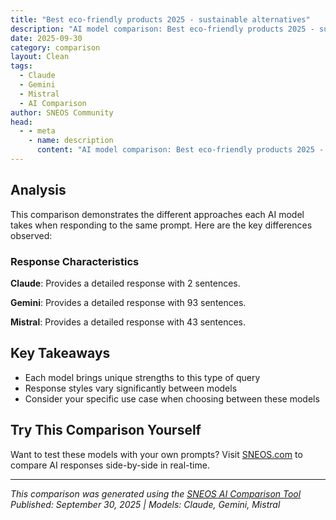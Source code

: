 ```yaml
---
title: "Best eco-friendly products 2025 - sustainable alternatives"
description: "AI model comparison: Best eco-friendly products 2025 - sustainable alternatives..."
date: 2025-09-30
category: comparison
layout: Clean
tags:
  - Claude
  - Gemini
  - Mistral
  - AI Comparison
author: SNEOS Community
head:
  - - meta
    - name: description
      content: "AI model comparison: Best eco-friendly products 2025 - sustainable alternatives..."
---
```


<ChatComparison
  title="Best eco-friendly products 2025 - sustainable alternatives"
  prompt="Best eco-friendly products 2025 - sustainable alternatives"
  :responses='{
    "Claude": "# Best Eco-Friendly Products 2025: Sustainable Alternatives\n\n## \uD83C\uDFE0 **Home \u0026 Kitchen**\n\n### Cleaning Products\n- **Grove Collaborative Complete Cleaning Set** - Plant-based, concentrated formulas\n- **Blueland Cleaning Tablets** - Zero-waste refillable system\n- **Branch Basics Concentrate** - Non-toxic, versatile cleaner\n\n### Food Storage\n- **Stasher Platinum Silicone Bags** - Reusable, dishwasher-safe\n- **Bee\u0027s Wrap Assorted Pack** - Beeswax food wraps\n- **OXO POP Containers** - Airtight, BPA-free storage\n\n## \uD83D\uDC55 **Clothing \u0026 Fashion**\n\n### Sustainable Brands\n- **Patagonia Recycled Collection** - Made from recycled materials\n- **Everlane Organic Cotton Line** - Transparent, ethical production\n- **Allbirds Tree Collection** - Eucalyptus fiber footwear\n- **Girlfriend Collective Activewear** - Made from recycled plastic bottles\n\n## \uD83E\uDDF4 **Personal Care**\n\n### Beauty \u0026 Hygiene\n- **Ethique Shampoo \u0026 Conditioner Bars** - Zero-waste hair care\n- **Native Plastic-Free Deodorant** - Compostable packaging\n- **Bite Toothpaste Bits** - Plastic-free oral care\n- **Weleda Organic Skincare** - Biodynamic ingredients\n\n## \u26A1 **Energy \u0026 Tech**\n\n### Renewable Energy\n- **Goal Zero Solar Panels** - Portable solar charging\n- **Tesla Powerwall 3** - Home energy storage\n- **Anker Solar Chargers** - Eco-friendly device charging\n\n### Eco-Tech\n- **Fairphone 5** - Modular, repairable smartphone\n- **Framework Laptop** - Upgradeable, sustainable computing\n- **Nimble Wireless Chargers** - Made from recycled materials\n\n## \uD83D\uDE97 **Transportation**\n\n### Electric Vehicles (Top 2025 Models)\n- **Tesla Model Y** - Updated with improved range\n- **Rivian R1T** - Electric pickup truck\n- **Lucid Air** - Luxury electric sedan\n- **Ford F-150 Lightning** - Electric work truck\n\n### Alternative Transport\n- **RadPower Bikes** - Electric bicycles\n- **Segway Ninebot Scooters** - Electric mobility\n- **Public Transit Apps** - Reduced car dependency\n\n## \uD83C\uDF31 **Garden \u0026 Outdoor**\n\n### Sustainable Gardening\n- **Composting Bins** - Reduce food waste\n- **Rain Water Collection Systems** - Water conservation\n- **Native Plant Seeds** - Support local ecosystems\n- **Solar Garden Lights** - Renewable outdoor lighting\n\n## \uD83D\uDCA1 **Key Features to Look For**\n\n### Certifications\n- **ENERGY STAR** - Energy efficiency\n- **USDA Organic** - Organic standards\n- **Fair Trade Certified** - Ethical sourcing\n- **B-Corp Certification** - Social/environmental responsibility\n- **Cradle to Cradle Certified** - Circular economy design\n\n### Materials to Choose\n- \u2705 Recycled content\n- \u2705 Biodegradable materials\n- \u2705 Renewable resources\n- \u2705 Non-toxic ingredients\n- \u2705 Minimal packaging\n\n### Materials to Avoid\n- \u274C Single-use plastics\n- \u274C Microplastics\n- \u274C Harmful chemicals (BPA, phthalates)\n- \u274C Excessive packaging\n- \u274C Non-recyclable materials\n\n## \uD83D\uDED2 **Where to Shop**\n\n### Online Retailers\n- **Grove Collaborative** - Eco-friendly home goods\n- **Thrive Market** - Organic products\n- **Package Free Shop** - Zero-waste products\n- **EarthHero** - Sustainable marketplace\n\n### Physical Stores\n- **Whole Foods Market** - Organic/sustainable options\n- **Target\u0027s Everspring Brand** - Affordable eco-products\n- **Local Co-ops** - Community-supported sustainable goods\n\n## \uD83D\uDCB0 **Budget-Friendly Tips**\n\n1. **Start Small** - Replace items as they run out\n2. **",
    "Gemini": "Okay, let\u0027s look at some promising eco-friendly product trends and potential \u0022best of\u0022 contenders for 2025. Keep in mind that predicting the future is tricky, but this is based on current trajectories and anticipated advancements.  I\u0027ll focus on categories with significant environmental impact and offer sustainable alternatives:\n\n**I. Home \u0026 Living:**\n\n*   **Category:** **Cleaning Products**\n\n    *   **Problem:** Conventional cleaners often contain harsh chemicals, plastic packaging, and contribute to water pollution.\n    *   **Sustainable Alternatives:**\n        *   **Concentrated Refill Tablets/Strips:** Dissolvable tablets or strips that you add to water in a reusable bottle.  Expect to see more brands offering these in various scents and formulations.  Look for ingredients that are plant-based, biodegradable, and free of phosphates, phthalates, and artificial fragrances.\n        *   **Solid Dish Soap \u0026 Laundry Bars:**  Packaging-free or minimally packaged soap bars for dishes and laundry.\n        *   **Multi-Surface Cleaners with Probiotics:** Utilizing beneficial bacteria to break down dirt and grime naturally.  These are likely to gain popularity as people become more aware of the microbiome.\n    *   **Potential \u0022Best of 2025\u0022 Product:** A highly effective, affordable, and readily available concentrated refill tablet system with a wide range of scents and uses.\n*   **Category:** **Furniture \u0026 Decor**\n\n    *   **Problem:**  Deforestation, toxic glues/finishes, and unsustainable sourcing practices.\n    *   **Sustainable Alternatives:**\n        *   **Furniture Made from Recycled Materials:**  Expect to see more furniture crafted from recycled plastics, reclaimed wood, or even innovative materials like mycelium (mushroom roots).\n        *   **Bamboo Furniture:** Bamboo is a rapidly renewable resource, but ensure it\u0027s sustainably harvested.\n        *   **Upcycled \u0026 Second-Hand Furniture:** The most sustainable option is often to give existing furniture a new life.\n        *   **Textiles Made from Organic Cotton, Hemp, or Recycled Fibers:**  Look for certifications like GOTS (Global Organic Textile Standard).\n        *   **Cork Flooring \u0026 Wall Coverings:** Cork is a renewable resource harvested from the bark of cork oak trees.\n        *   **VOC-Free Paints \u0026 Finishes:**  Minimize indoor air pollution.\n    *   **Potential \u0022Best of 2025\u0022 Product:** A stylish and durable sofa made entirely from recycled ocean plastic with modular design for easy repair and replacement of parts.\n*   **Category:** **Kitchen \u0026 Food Storage**\n\n    *   **Problem:** Single-use plastics, food waste, and energy-intensive appliances.\n    *   **Sustainable Alternatives:**\n        *   **Reusable Food Wraps:** Beeswax wraps, silicone wraps, or cloth wraps coated with plant-based waxes.\n        *   **Silicone Food Storage Bags \u0026 Containers:** Durable, reusable alternatives to plastic bags.\n        *   **Compostable Food Storage Bags:** Made from plant-based materials like cornstarch.\n        *   **Efficient Appliances:** Energy Star certified refrigerators, dishwashers, and ovens.\n        *   **Food Waste Composting Systems:** Countertop composters that speed up the decomposition process.\n    *   **Potential \u0022Best of 2025\u0022 Product:** A smart refrigerator with advanced sensors that tracks food expiration dates, suggests recipes to minimize waste, and optimizes energy consumption.\n*   **Category:** **Water Filtration**\n     * **Problem:** Plastic water bottles, contaminated tap water.\n     * **Sustainable Alternatives:**\n          *   **Water filter pitchers and dispensers:** Look for filters that remove a wide range of contaminants and have a long lifespan.\n          *   **Faucet-mounted water filters:**  A convenient option for filtered water on demand.\n          *   **Whole-house water filtration systems:**  Provide clean water throughout your entire home.\n          *   **Reusable water bottles with built-in filters:** Great for on-the-go hydration.\n     * **Potential \u0022Best of 2025\u0022 Product:** A self-cleaning water filter pitcher with a digital display that monitors water quality and filter life, made from recycled materials.\n\n**II. Personal Care \u0026 Beauty:**\n\n*   **Category:** **Skincare \u0026 Cosmetics**\n\n    *   **Problem:** Plastic packaging, harmful chemicals, microplastics, and unsustainable sourcing of ingredients.\n    *   **Sustainable Alternatives:**\n        *   **Solid Shampoo \u0026 Conditioner Bars:**  Plastic-free and often made with natural ingredients.\n        *   **Refillable Skincare \u0026 Makeup:**  Brands offering refillable containers to reduce packaging waste.\n        *   **Products with Sustainable Sourcing:** Look for brands that use ethically sourced ingredients and support fair trade practices.  Consider certifications like Fair Trade.\n        *   **Biodegradable Glitter:**  A safer alternative to traditional plastic glitter.\n        *   **Reusable Makeup Remover Pads:** Made from materials like bamboo or cotton.\n    *   **Potential \u0022Best of 2025\u0022 Product:**  A fully refillable makeup system with a wide range of shades and formulations, using sustainably sourced ingredients and biodegradable packaging.\n*   **Category:** **Oral Care**\n\n    *   **Problem:** Plastic toothbrushes, toothpaste tubes, and floss containers.\n    *   **Sustainable Alternatives:**\n        *   **Bamboo Toothbrushes:**  With biodegradable handles (although the bristles are usually still nylon).\n        *   **Toothpaste Tablets or Powders:**  Packaging-free or minimally packaged.\n        *   **Silk or Plant-Based Dental Floss:**  Biodegradable alternatives to nylon floss.\n        *   **Refillable Floss Dispensers:**  Reduce plastic waste.\n    *   **Potential \u0022Best of 2025\u0022 Product:** A subscription service that delivers bamboo toothbrushes with replaceable, biodegradable (or recyclable) bristle heads and toothpaste tablets in compostable packaging.\n\n**III. Fashion \u0026 Apparel:**\n\n*   **Category:** **Clothing**\n\n    *   **Problem:** Fast fashion, textile waste, water pollution from dyeing processes, and unethical labor practices.\n    *   **Sustainable Alternatives:**\n        *   **Clothing Made from Organic Cotton, Hemp, Linen, or Recycled Fibers:**  Prioritize natural and recycled materials.\n        *   **Second-Hand Clothing:**  Thrifting and buying used clothing is a great way to reduce your environmental impact.\n        *   **Clothing Rental Services:**  A good option for occasional wear items.\n        *   **Ethical \u0026 Fair Trade Brands:**  Support brands that prioritize fair labor practices and safe working conditions.\n        *   **Dyeing with Natural Dyes:**  Reduces water pollution.\n    *   **Potential \u0022Best of 2025\u0022 Product:** A durable and versatile clothing line made from recycled materials, designed for longevity and easy repair, with a take-back program for recycling old garments.\n*   **Category:** **Shoes**\n\n    *   **Problem:** The shoe industry uses many toxic chemicals and produces a lot of waste.\n    *   **Sustainable Alternatives:**\n        *   **Shoes Made from Recycled Materials:** Brands are increasingly using recycled plastics, rubber, and other materials to make shoes.\n        *   **Shoes Made from Natural Materials:** Look for shoes made from materials like organic cotton, hemp, or natural rubber.\n        *   **Vegan Shoes:** Made without any animal products.\n    *   **Potential \u0022Best of 2025\u0022 Product:** High-performance running shoes made from recycled ocean plastic with a biodegradable sole.\n\n**IV. Technology:**\n\n*   **Category:** **Electronics**\n\n    *   **Problem:** E-waste, resource depletion, and energy consumption.\n    *   **Sustainable Alternatives:**\n        *   **Refurbished Electronics:** Buying refurbished devices extends their lifespan and reduces e-waste.\n        *   **Modular Electronics:** Devices that can be easily upgraded and repaired, extending their lifespan.\n        *   **Energy-Efficient Electronics:** Look for Energy Star certified devices.\n        *   **Companies with Responsible Recycling Programs:**  Support companies that take responsibility for the end-of-life management of their products.\n    *   **Potential \u0022Best of 2025\u0022 Product:** A modular smartphone with easily replaceable components, made from recycled materials, and designed for longevity.\n\n**V. Transportation:**\n\n*   **Category:** **Personal Transportation**\n\n    *   **Problem:** Greenhouse gas emissions, air pollution, and dependence on fossil fuels.\n    *   **Sustainable Alternatives:**\n        *   **Electric Vehicles (EVs):**  Reduce emissions and air pollution.\n        *   **Electric Bikes (E-bikes):**  A great option for shorter trips.\n        *   **Public Transportation:**  Reduce your carbon footprint.\n        *   **Bicycles:**  A zero-emission mode of transportation.\n    *   **Potential \u0022Best of 2025\u0022 Product:** An affordable and long-range electric car made from sustainable materials with a fully recyclable battery.\n\n**Key Trends Driving Sustainable Product Development:**\n\n*   **Circular Economy:**  Designing products for reuse, repair, and recycling.\n*   **Biomimicry:**  Learning from nature to create more sustainable designs.\n*   **Material Innovation:**  Developing new materials that are biodegradable, compostable, or made from recycled content.\n*   **Transparency \u0026 Traceability:**  Consumers are demanding more information about the environmental and social impact of the products they buy.\n*   **Subscription Models:**  Encouraging reuse and reducing waste.\n\n**Important Considerations for Evaluating \u0022Best Of\u0022 Products:**\n\n*   **Environmental Impact:**  Consider the entire lifecycle of the product, from raw material extraction to disposal.\n*   **Effectiveness:**  The product should perform as well as or better than its conventional counterpart.\n*   **Durability:**  A sustainable product should be built to last.\n*   **Affordability:**  Sustainable products should be accessible to a wide range of consumers.\n*   **Accessibility:**  The product should be readily available for purchase.\n*   **Certifications:** Look for certifications from reputable organizations like:\n    *   **B Corp:** Verifies social and environmental performance.\n    *   **Fair Trade:** Ensures fair labor practices.\n    *   **GOTS (Global Organic Textile Standard):** Certifies organic textiles.\n    *   **Energy Star:**  Certifies energy efficiency.\n    *   **Forest Stewardship Council (FSC):**  Certifies sustainable forestry.\n\n**Final Thoughts:**\n\nThe \u0022best\u0022 eco-friendly product is subjective and depends on individual needs and priorities.  It\u0027s important to do your research and choose products that align with your values.  Look beyond marketing claims and focus on products that are truly sustainable and make a positive impact on the planet.  By 2025, expect to see even more innovative and effective eco-friendly products available, making it easier than ever to live a more sustainable lifestyle.\n",
    "Mistral": "Predicting the best eco-friendly products for 2025 involves considering current trends and technological advancements in sustainability. Here are some categories and specific products that are likely to be prominent:\n\n### 1. **Reusable Products**\n- **Stainless Steel Water Bottles**: Brands like Hydro Flask and Yeti are likely to continue innovating with more durable and insulated options.\n- **Silicone Food Storage**: Companies like Stasher will offer more versatile and durable silicone bags for food storage.\n- **Reusable Straws**: Bamboo, stainless steel, and silicone straws will remain popular, with new designs and materials emerging.\n\n### 2. **Sustainable Fashion**\n- **Eco-Friendly Clothing**: Brands like Patagonia, Everlane, and Reformation will continue to lead in sustainable fashion, using recycled materials and ethical manufacturing practices.\n- **Vegan Leather**: Innovations in plant-based leather alternatives, such as those made from mushrooms or pineapple leaves, will become more mainstream.\n- **Circular Fashion**: Platforms for clothing rental and resale, like Rent the Runway and ThredUp, will grow in popularity.\n\n### 3. **Eco-Friendly Home Goods**\n- **Bamboo Products**: Bamboo toothbrushes, cutlery, and furniture will continue to be popular due to their sustainability and durability.\n- **Biodegradable Cleaning Products**: Brands like Seventh Generation and Method will offer more eco-friendly cleaning solutions.\n- **Energy-Efficient Appliances**: Smart home appliances with advanced energy-saving features will be in high demand.\n\n### 4. **Sustainable Technology**\n- **Solar-Powered Devices**: Solar-powered chargers, lights, and even small appliances will become more efficient and affordable.\n- **Eco-Friendly Electronics**: Companies like Fairphone will continue to produce modular, repairable smartphones with a focus on sustainability.\n- **Green Computing**: Energy-efficient computers and servers, as well as software optimized for lower energy consumption, will be more prevalent.\n\n### 5. **Zero-Waste Products**\n- **Compostable Packaging**: More brands will adopt compostable packaging materials for food and consumer goods.\n- **Refillable Products**: Companies will offer more refillable options for household items like soap, shampoo, and laundry detergent.\n- **Plastic-Free Alternatives**: Products made from materials like beeswax wraps, glass jars, and metal containers will be widely available.\n\n### 6. **Sustainable Transportation**\n- **Electric Vehicles (EVs)**: Major advancements in battery technology will make EVs more affordable and efficient.\n- **E-Bikes and E-Scooters**: These will become even more popular for short-distance commuting, with improved battery life and design.\n- **Public Transportation**: Innovations in public transit systems, including electric buses and trains, will reduce carbon emissions.\n\n### 7. **Green Building Materials**\n- **Recycled Construction Materials**: More buildings will be constructed using recycled materials like steel, concrete, and glass.\n- **Sustainable Insulation**: Innovations in insulation materials, such as those made from recycled denim or hemp, will be more widely used.\n- **Green Roofs and Walls**: These will become more common in urban areas to improve air quality and reduce energy consumption.\n\n### 8. **Sustainable Agriculture**\n- **Vertical Farming**: This method of growing crops in stacked layers will become more efficient and widespread.\n- **Regenerative Agriculture**: Practices that focus on soil health and carbon sequestration will be more widely adopted.\n- **Plant-Based Proteins**: Innovations in plant-based meat alternatives will continue to grow, reducing the environmental impact of livestock farming.\n\n### 9. **Renewable Energy**\n- **Solar Panels**: Advances in solar panel technology will make them more efficient and cost-effective.\n- **Wind Turbines**: Improvements in wind turbine design will increase their efficiency and reduce their environmental impact.\n- **Hydrogen Fuel Cells**: This technology will become more viable for various applications, including transportation and energy storage.\n\n### 10. **Water Conservation**\n- **Rainwater Harvesting Systems**: These will become more common in residential and commercial buildings.\n- **Low-Flow Fixtures**: Innovations in low-flow showerheads, faucets, and toilets will further reduce water usage.\n- **Greywater Recycling**: Systems that recycle water from sinks, showers, and washing machines for non-potable uses will be more widely adopted.\n\nThese products and innovations represent a shift towards a more sustainable future, driven by consumer demand and technological advancements. As we approach 2025, expect to see even more creative and effective solutions to environmental challenges."
  }'
  published-date="22:46"
/>

## Analysis

This comparison demonstrates the different approaches each AI model takes when responding to the same prompt. Here are the key differences observed:

### Response Characteristics

**Claude**: Provides a detailed response with 2 sentences. 

**Gemini**: Provides a detailed response with 93 sentences. 

**Mistral**: Provides a detailed response with 43 sentences. 

## Key Takeaways

- Each model brings unique strengths to this type of query
- Response styles vary significantly between models
- Consider your specific use case when choosing between these models

## Try This Comparison Yourself

Want to test these models with your own prompts? Visit [SNEOS.com](https://sneos.com) to compare AI responses side-by-side in real-time.

---

*This comparison was generated using the [SNEOS AI Comparison Tool](https://sneos.com)*
*Published: September 30, 2025 | Models: Claude, Gemini, Mistral*
